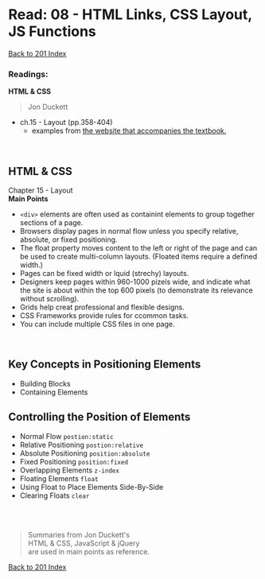 # Read: 08 - HTML Links, CSS Layout, JS Functions
[Back to 201 Index](201-index.md)<br>
### Readings:
**HTML & CSS**
>Jon Duckett

- ch.15 - Layout (pp.358-404) 
  - examples from [the website that accompanies the textbook.](http://htmlandcssbook.com/code-samples/chapter-15/)
<br>

## **HTML & CSS** 

Chapter 15 - Layout
<br>
**Main Points**
- ` <div> ` elements are often used as containint elements to group together sections of a page.
- Browsers display pages in normal flow unless you specify relative, absolute, or fixed positioning.
- The float property moves content to the left or right of the page and can be used to create multi-column layouts. (Floated items require a defined width.)
- Pages can be fixed width or lquid (strechy) layouts.
- Designers keep pages within 960-1000 pizels wide, and indicate what the site is about within the top 600 pixels (to demonstrate its relevance without scrolling).
- Grids help creat professional and flexible designs. 
- CSS Frameworks provide rules for ccommon tasks.
- You can include multiple CSS files in one page.
<br>

## Key Concepts in Positioning Elements
- Building Blocks
- Containing Elements

## Controlling the Position of Elements
- Normal Flow `postion:static`
- Relative Positioning `postion:relative`
- Absolute Positioning `position:absolute`
- Fixed Positioning `position:fixed`
- Overlapping Elements `z-index`
- Floating Elements `float`
- Using Float to Place Elements Side-By-Side 
- Clearing Floats `clear`




<br>
<br>

>Summaries from Jon Duckett's<br>
>HTML & CSS, JavaScript & jQuery <br>
>are used in main points as reference. 

[Back to 201 Index](201-index.md)<br>
